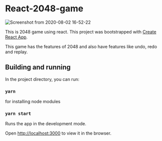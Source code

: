 # React-2048-game
![Screenshot from 2020-08-02 16-52-22](https://user-images.githubusercontent.com/22938813/89121888-a4bf8880-d4e0-11ea-90dc-b1ebde051fa6.png)


This is 2048 game using react. This project was bootstrapped with [Create React App](https://github.com/facebook/create-react-app).

This game has the features of 2048 and also have features like undo, redo and replay.

## Building and running

In the project directory, you can run:

 ### `yarn`
 for installing node modules
 
 ### `yarn start`
 Runs the app in the development mode.

Open [http://localhost:3000](http://localhost:3000) to view it in the browser.
